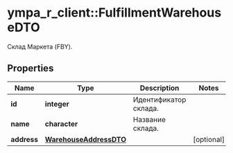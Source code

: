# ympa_r_client::FulfillmentWarehouseDTO

Склад Маркета (FBY).

## Properties
Name | Type | Description | Notes
------------ | ------------- | ------------- | -------------
**id** | **integer** | Идентификатор склада. | 
**name** | **character** | Название склада. | 
**address** | [**WarehouseAddressDTO**](WarehouseAddressDTO.md) |  | [optional] 


